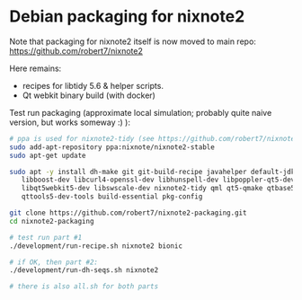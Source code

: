 # Debian packaging for nixnote2

Note that packaging for nixnote2 itself is now moved to main repo: https://github.com/robert7/nixnote2

Here remains:

* recipes for libtidy 5.6 & helper scripts.
* Qt webkit binary build (with docker)

Test run packaging (approximate local simulation; probably quite naive version, but works someway :) ):
```bash
# ppa is used for nixnote2-tidy (see https://github.com/robert7/nixnote2/wiki/NixNote-PPA)
sudo add-apt-repository ppa:nixnote/nixnote2-stable
sudo apt-get update

sudo apt -y install dh-make git git-build-recipe javahelper default-jdk \
   libboost-dev libcurl4-openssl-dev libhunspell-dev libpoppler-qt5-dev \
   libqt5webkit5-dev libswscale-dev nixnote2-tidy qml qt5-qmake qtbase5-dev \
   qttools5-dev-tools build-essential pkg-config

git clone https://github.com/robert7/nixnote2-packaging.git
cd nixnote2-packaging

# test run part #1
./development/run-recipe.sh nixnote2 bionic

# if OK, then part #2:
./development/run-dh-seqs.sh nixnote2

# there is also all.sh for both parts
```
